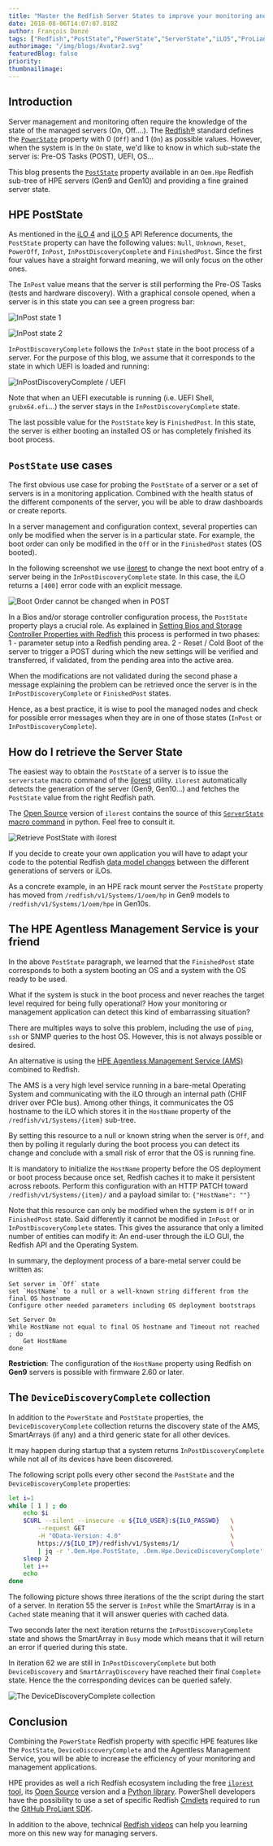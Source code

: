 ```yaml
---
title: "Master the Redfish Server States to improve your monitoring and management applications"
date: 2018-08-06T14:07:07.818Z
author: François Donzé 
tags: ["Redfish","PostState","PowerState","ServerState","iLO5","ProLiant","Synergy"]
authorimage: "/img/blogs/Avatar2.svg"
featuredBlog: false
priority:
thumbnailimage:
---
```

## Introduction

Server management and monitoring often require the knowledge of the state of the managed servers (On, Off....). The [Redfish&reg;](https://www.dmtf.org/standards/redfish) standard defines the [`PowerState`](https://redfish.dmtf.org/schemas/v1/ComputerSystem.v1_5_0.json) property with 0 (`Off`) and 1 (`On`) as possible values. However, when the system is in the `On` state, we'd like to know in which sub-state the server is: Pre-OS Tasks (POST), UEFI, OS...

This blog presents the [`PostState`](https://hewlettpackard.github.io/ilo-rest-api-docs/ilo5/#oem-hpe-poststate) property available in an `Oem.Hpe` Redfish sub-tree of HPE servers (Gen9 and Gen10) and providing a fine grained server state.

## HPE PostState

As mentioned in the [iLO 4](https://hewlettpackard.github.io/ilo-rest-api-docs/ilo4/#poststate) and [iLO 5](https://hewlettpackard.github.io/ilo-rest-api-docs/ilo5/#oem-hpe-poststate) API Reference documents, the `PostState` property can have the following values: `Null`, `Unknown`, `Reset`, `PowerOff`, `InPost`, `InPostDiscoveryComplete` and `FinishedPost`. Since the first four values have a straight forward meaning, we will only focus on the other ones.

The `InPost` value means that the server is still performing the Pre-OS Tasks (tests and hardware discovery). With a graphical console opened, when a server is in this state you can see a green progress bar:

![InPost state 1](https://redfish-lab.sourceforge.io/media/redfish-wiki/Master-the-Redfish-Server-States/1-InPost.png)

![InPost state 2](https://redfish-lab.sourceforge.io/media/redfish-wiki/Master-the-Redfish-Server-States/2-InPost.png)

`InPostDiscoveryComplete` follows the `InPost` state in the boot process of a server. For the purpose of this blog, we assume that it corresponds to the state in which UEFI is loaded and running:

![InPostDiscoveryComplete / UEFI](https://redfish-lab.sourceforge.io/media/redfish-wiki/Master-the-Redfish-Server-States/3-InPostDiscoveryComplete.png)

Note that when an UEFI executable is running (i.e. UEFI Shell, `grubx64.efi`...) the server stays in the `InPostDiscoveryComplete` state.

The last possible value for the `PostState` key is `FinishedPost`. In this state, the server is either booting an installed OS or has completely finished its boot process.

## `PostState` use cases

The first obvious use case for probing the `PostState` of a server or a set of servers is in a  monitoring application. Combined with the health status of the different components of the server, you will be able to draw dashboards or create reports.

In a server management and configuration context, several properties can only be modified when the server is in a particular state. For example, the boot order can only be modified in the `Off` or in the `FinishedPost` states (OS booted).

In the following screenshot we use [ilorest](http://hpe.com/info/resttool) to change the next boot entry of a server being in the `InPostDiscoveryComplete` state. In this case, the iLO returns a `[400]` error code with an explicit message.

![Boot Order cannot be changed when in POST](https://redfish-lab.sourceforge.io/media/redfish-wiki/Master-the-Redfish-Server-States/4-CannotChangeBootOrderWhenInPost.png)

In a Bios and/or storage controller configuration process, the `PostState` property plays a crucial role. As explained in [Setting Bios and Storage Controller Properties with Redfish](/blog/setting-bios-and-storage-controller-properties-with-redfish) this process is performed in two phases: 1 - parameter setup into a Redfish pending area. 2 - Reset / Cold Boot of the server to trigger a POST during which the new settings will be verified and transferred, if validated, from  the pending area into the active area.

When the modifications are not validated during the second phase a message explaining the problem can be retrieved once the server is in the `InPostDiscoveryComplete` or `FinishedPost` states.

Hence, as a best practice, it is wise to pool the managed nodes and check for possible error messages when they are in one of those states (`InPost` or `InPostDiscoveryComplete`).

## How do I retrieve the Server State

The easiest way to obtain the `PostState` of a server is to issue the `serverstate` macro command of the [ilorest](http://hpe.com/info/resttool) utility. `ilorest`  automatically detects the generation of the server (Gen9, Gen10...) and fetches the `PostState` value from the right Redfish path.

The [Open Source](https://github.com/HewlettPackard/python-redfish-utility) version of `ilorest` contains the source of this [`ServerState` macro command](https://github.com/HewlettPackard/python-redfish-utility/blob/master/src/extensions/iLO%20COMMANDS/ServerStateCommand.py) in python. Feel free to consult it.

![Retrieve `PostState` with `ilorest`](https://redfish-lab.sourceforge.io/media/redfish-wiki/Master-the-Redfish-Server-States/5-RetrieveServerStateWithIlorest.png)

If you decide to create your own application you will have to adapt your code to the potential Redfish [data model changes](https://hewlettpackard.github.io/ilo-rest-api-docs/ilo5/#ilo-5-data-model-changes) between the different generations of servers or iLOs.

As a concrete example, in an HPE rack mount server the `PostState` property has moved from `/redfish/v1/Systems/1/oem/hp` in Gen9 models to `/redfish/v1/Systems/1/oem/hpe` in Gen10s.

## The HPE Agentless Management Service is your friend

In the above `PostState` paragraph, we learned that the `FinishedPost` state corresponds to both a system booting an OS and a system with the OS ready to be used.

What if the system is stuck in the boot process and never reaches the target level required for being fully operational? How your monitoring or management application can detect this kind of embarrassing situation?

There are multiples ways to solve this problem, including the use of `ping`, `ssh` or SNMP queries to the host OS. However, this is not always possible or desired.

An alternative is using the [HPE Agentless Management Service (AMS)](https://www.hpe.com/us/en/product-catalog/detail/pip.5219980.html) combined to Redfish.

The AMS is a very high level service running in a bare-metal Operating System and communicating with the iLO through an internal path (CHIF driver over PCIe bus). Among other things, it communicates the OS hostname to the iLO which stores it in the `HostName` property of the `/redfish/v1/Systems/{item}` sub-tree.

By setting this resource to a null or known string when the server is `Off`, and then by polling it regularly during the boot process you can detect its change and conclude with a small risk of error that the OS is running fine.

It is mandatory to initialize the `HostName` property before the OS deployment or boot process because once set, Redfish caches it to make it persistent across reboots. Perform this configuration with an HTTP PATCH toward `/redfish/v1/Systems/{item}/` and a payload similar to: `{"HostName": ""}`

Note that this resource can only be modified when the system is `Off` or in `FinishedPost` state. Said differently it cannot be modified in `InPost` or `InPostDiscoveryComplete` states. This gives the assurance that only a limited number of entities can modify it: An end-user through the iLO GUI, the Redfish API and the Operating System.

In summary, the deployment process of a bare-metal server could be written as:


```Pseudo Code
Set server in `Off` state
set `HostName` to a null or a well-known string different from the final OS hostname
Configure other needed parameters including OS deployment bootstraps

Set Server On
While HostName not equal to final OS hostname and Timeout not reached ; do
    Get HostName
done
```

**Restriction**: The configuration of the `HostName` property using Redfish on **Gen9** servers is possible with firmware 2.60 or later.

## The `DeviceDiscoveryComplete` collection

In addition to the `PowerState` and `PostState` properties, the `DeviceDiscoveryComplete` collection returns the discovery state of the AMS, SmartArrays (if any) and a third generic state for all other devices.

It may happen during startup that a system returns `InPostDiscoveryComplete` while not all of its devices have been discovered.

The following script polls every other second the `PostState` and the `DeviceDiscoveryComplete` properties:


```bash
let i=1
while [ 1 ] ; do
    echo $i
    $CURL --silent --insecure -u ${ILO_USER}:${ILO_PASSWD}   \
        --request GET                                        \
        -H "OData-Version: 4.0"                              \
        https://${ILO_IP}/redfish/v1/Systems/1/              \
        | jq -r '.Oem.Hpe.PostState, .Oem.Hpe.DeviceDiscoveryComplete'
    sleep 2
    let i++
    echo
done
```

The following picture shows three iterations of the the script during the start of a server. In iteration 55 the server is `InPost` while the SmartArray is in a `Cached` state meaning that it will answer queries with cached data.

Two seconds later the next iteration returns the `InPostDiscoveryComplete` state and shows the SmartArray in `Busy` mode which means that it will return an error if queried during this state.

In iteration 62 we are still in `InPostDiscoveryComplete` but both `DeviceDiscovery` and `SmartArrayDiscovery` have reached their final `Complete` state. Hence the the corresponding devices can be queried safely.

![The `DeviceDiscoveryComplete` collection](https://redfish-lab.sourceforge.io/media/redfish-wiki/Master-the-Redfish-Server-States/6-DeviceDiscoveryComplete.png)


## Conclusion

Combining the `PowerState` Redfish property with specific HPE features like the `PostState`, `DeviceDiscoveryComplete` and the Agentless Management Service, you will be able to increase the efficiency of your monitoring and management applications.

HPE provides as well a rich Redfish ecosystem including the free [`ilorest` tool](https://hpe.com/info/resttool), its [Open Source](https://github.com/HewlettPackard/python-redfish-utility) version and a [Python library](https://github.com/HewlettPackard/python-ilorest-library). PowerShell developers have the possibility to use a set of specific Redfish [Cmdlets](https://www.powershellgallery.com/packages/HPRESTCmdlets/) required to run the [GitHub ProLiant SDK](https://github.com/HewlettPackard/PowerShell-ProLiant-SDK).

In addition to the above, technical [Redfish videos](https://www.youtube.com/channel/UCIZhrIYcNh3wHLiY4ola5ew/search?query=redfish) can help you learning more on this new way for managing servers.